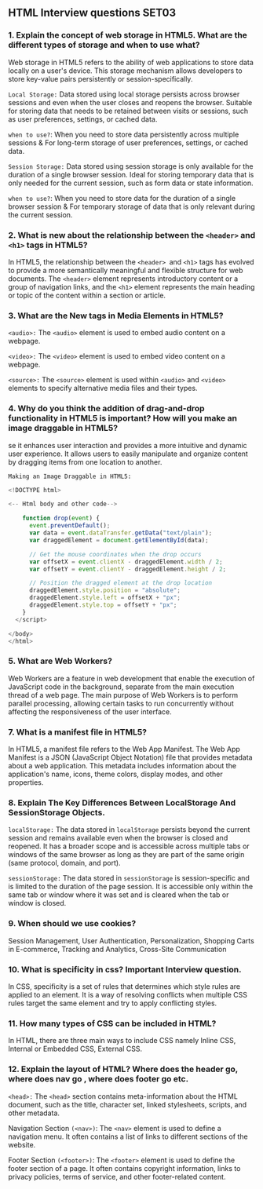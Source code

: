 ## HTML Interview questions SET03

### 1. Explain the concept of web storage in HTML5. What are the different types of storage and when to use what?

Web storage in HTML5 refers to the ability of web applications to store data locally on a user's device. This storage mechanism allows developers to store key-value pairs persistently or session-specifically.

`Local Storage:` Data stored using local storage persists across browser sessions and even when the user closes and reopens the browser. Suitable for storing data that needs to be retained between visits or sessions, such as user preferences, settings, or cached data.

`when to use?`: When you need to store data persistently across multiple sessions & For long-term storage of user preferences, settings, or cached data.

`Session Storage:` Data stored using session storage is only available for the duration of a single browser session. Ideal for storing temporary data that is only needed for the current session, such as form data or state information.

`when to use?`: When you need to store data for the duration of a single browser session & For temporary storage of data that is only relevant during the current session.

### 2. What is new about the relationship between the `<header>` and `<h1>` tags in HTML5?

In HTML5, the relationship between the `<header> `and `<h1>` tags has evolved to provide a more semantically meaningful and flexible structure for web documents. The `<header>` element represents introductory content or a group of navigation links, and the `<h1>` element represents the main heading or topic of the content within a section or article.

### 3. What are the New tags in Media Elements in HTML5?

`<audio>:` The `<audio>` element is used to embed audio content on a webpage.

`<video>:` The `<video>` element is used to embed video content on a webpage.

`<source>:` The `<source>` element is used within `<audio>` and `<video>` elements to specify alternative media files and their types.

### 4. Why do you think the addition of drag-and-drop functionality in HTML5 is important? How will you make an image draggable in HTML5?

se it enhances user interaction and provides a more intuitive and dynamic user experience. It allows users to easily manipulate and organize content by dragging items from one location to another.

`Making an Image Draggable in HTML5:`

```js
<!DOCTYPE html>

<-- Html body and other code-->

    function drop(event) {
      event.preventDefault();
      var data = event.dataTransfer.getData("text/plain");
      var draggedElement = document.getElementById(data);

      // Get the mouse coordinates when the drop occurs
      var offsetX = event.clientX - draggedElement.width / 2;
      var offsetY = event.clientY - draggedElement.height / 2;

      // Position the dragged element at the drop location
      draggedElement.style.position = "absolute";
      draggedElement.style.left = offsetX + "px";
      draggedElement.style.top = offsetY + "px";
    }
  </script>

</body>
</html>
```

### 5. What are Web Workers?

Web Workers are a feature in web development that enable the execution of JavaScript code in the background, separate from the main execution thread of a web page. The main purpose of Web Workers is to perform parallel processing, allowing certain tasks to run concurrently without affecting the responsiveness of the user interface.

### 7. What is a manifest file in HTML5?

In HTML5, a manifest file refers to the Web App Manifest. The Web App Manifest is a JSON (JavaScript Object Notation) file that provides metadata about a web application. This metadata includes information about the application's name, icons, theme colors, display modes, and other properties.

### 8. Explain The Key Differences Between LocalStorage And SessionStorage Objects.

`localStorage:` The data stored in `localStorage` persists beyond the current session and remains available even when the browser is closed and reopened. It has a broader scope and is accessible across multiple tabs or windows of the same browser as long as they are part of the same origin (same protocol, domain, and port).

`sessionStorage:` The data stored in `sessionStorage` is session-specific and is limited to the duration of the page session. It is accessible only within the same tab or window where it was set and is cleared when the tab or window is closed.

### 9. When should we use cookies?

Session Management, User Authentication, Personalization, Shopping Carts in E-commerce, Tracking and Analytics, Cross-Site Communication

### 10. What is specificity in css? Important Interview question.

In CSS, specificity is a set of rules that determines which style rules are applied to an element. It is a way of resolving conflicts when multiple CSS rules target the same element and try to apply conflicting styles.

### 11. How many types of CSS can be included in HTML?

In HTML, there are three main ways to include CSS namely Inline CSS, Internal or Embedded CSS, External CSS.

### 12. Explain the layout of HTML? Where does the header go, where does nav go , where does footer go etc.

`<head>:` The `<head>` section contains meta-information about the HTML document, such as the title, character set, linked stylesheets, scripts, and other metadata.

Navigation Section `(<nav>)`: The `<nav>` element is used to define a navigation menu. It often contains a list of links to different sections of the website.

Footer Section `(<footer>)`: The `<footer>` element is used to define the footer section of a page. It often contains copyright information, links to privacy policies, terms of service, and other footer-related content.
